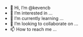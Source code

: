 - 👋 Hi, I’m @kevencb
- 👀 I’m interested in ...
- 🌱 I’m currently learning ...
- 💞️ I’m looking to collaborate on ...
- 📫 How to reach me ...

<!---
kevencb/kevencb is a ✨ special ✨ repository because its `README.md` (this file) appears on your GitHub profile.
You can click the Preview link to take a look at your changes.
--->
